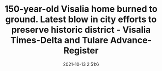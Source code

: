 ---
"title": "150-year-old Visalia home burned to ground. Latest blow in city efforts to preserve historic district - Visalia Times-Delta and Tulare Advance-Register"
"date": "2021-10-13 2:51:6"
"feed_name": "GOOGLENEWSCONSTRUCTION"
"feed_website": "https://news.google.com/search?q=construction%2Bincident&hl=en-US&gl=US&ceid=US:en"
"feed_rss": "https://news.google.com/rss/search?q=construction%2Bincident&hl=en-US&gl=US&ceid=US:en"
"link": "https://www.visaliatimesdelta.com/story/news/2021/10/13/150-year-old-visalia-home-burned-ground-latest-blow-city-efforts-preserve-historic-district/6095322001/"
"source": "{'href': 'https://www.visaliatimesdelta.com', 'title': 'Visalia Times-Delta and Tulare Advance-Register'}"
"file": "_posts/2021-1-1-1f333ddc7057100ef020540c9792251074c587c8.md"
"accident": "1"
"drilling": "0"
"dead": "0"
"injured": "0"
"arrested": "0"
"place": "unknown place"
"where": "unknown site"
"causes": "unknown"
"place_uri": "unknown place"
---
